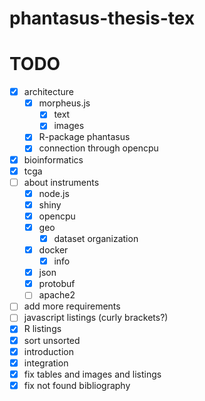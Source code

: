 # phantasus-thesis-tex

TODO
=====
- [x] architecture
  - [x] morpheus.js
    - [x] text
    - [x] images
  - [x] R-package phantasus
  - [x] connection through opencpu
- [x] bioinformatics
- [x] tcga
- [ ] about instruments
  - [x] node.js
  - [x] shiny
  - [x] opencpu
  - [x] geo
    - [x] dataset organization
  - [x] docker
    - [x] info
  - [x] json
  - [x] protobuf
  - [ ] apache2
- [ ] add more requirements
- [ ] javascript listings (curly brackets?)
- [x] R listings
- [x] sort unsorted
- [x] introduction
- [x] integration
- [x] fix tables and images and listings
- [x] fix not found bibliography
